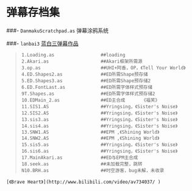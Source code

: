 弹幕存档集
========

###- `DanmakuScratchpad.as` 弹幕涂鸦系统

###- `lanbai3`     [蓝白三弹幕作品](http://www.bilibili.com/video/av734560/)


 
>     1.Loading.as                 ##loading
>     2.Akari.as                   ##Akari框架所需源
>     3.op.as                      ##UHI+阿香，OP，《Tell Your World》
>     4.ED.Shapes2.as              ##ED所需Shape预存储 
>     5.ED.Shapes3.as              ##ED所需Shape预存储2
>     6.ED.FontLast.as             ##ED所需字体样式预存储
>     9T.Shapes.as                 ##ED所需字体样式预存储2
>     10.EDMain_2.as               ##ED主合成      《福笑》
>     11.SIS1.AS                   ##Yringsing，《Sister's Noise》
>     12.SIS2.AS                   ##Yringsing，《Sister's Noise》
>     13.sis3.as                   ##Yringsing，《Sister's Noise》
>     14.sis4.as                   ##Yringsing，《Sister's Noise》
>     13.SNW1.AS                   ##EPM ,《Shining World》
>     14.SNW2.AS                   ##EPM ,《Shining World》
>     15.sis5.as                   ##Yringsing，《Sister's Noise》
>     16.sis6.as                   ##Yringsing，《Sister's Noise》
>     17.MainAkari.as              ##ED与EPM主合成
>     18.seek.as                   ##未加载完整，跳转
>     N10.BRH.as                   ##时空游客，bug未解，未收录 
	[《Brave Heart》](http://www.bilibili.com/video/av734037/ )
    

     
   
